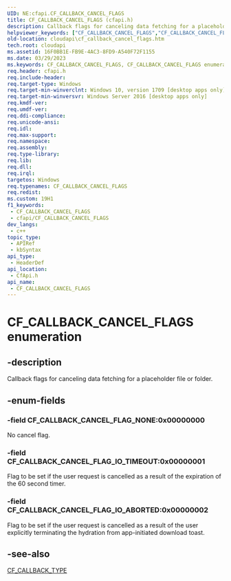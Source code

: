 ```yaml
---
UID: NE:cfapi.CF_CALLBACK_CANCEL_FLAGS
title: CF_CALLBACK_CANCEL_FLAGS (cfapi.h)
description: Callback flags for canceling data fetching for a placeholder file or folder.
helpviewer_keywords: ["CF_CALLBACK_CANCEL_FLAGS","CF_CALLBACK_CANCEL_FLAGS enumeration","CF_CALLBACK_CANCEL_FLAG_IO_ABORTED","CF_CALLBACK_CANCEL_FLAG_IO_TIMEOUT","CF_CALLBACK_CANCEL_FLAG_NONE","cfapi/CF_CALLBACK_CANCEL_FLAGS","cfapi/CF_CALLBACK_CANCEL_FLAG_IO_ABORTED","cfapi/CF_CALLBACK_CANCEL_FLAG_IO_TIMEOUT","cfapi/CF_CALLBACK_CANCEL_FLAG_NONE","cloudApi.cf_callback_cancel_flags"]
old-location: cloudapi\cf_callback_cancel_flags.htm
tech.root: cloudapi
ms.assetid: 16F0BB1E-FB9E-4AC3-8FD9-A540F72F1155
ms.date: 03/29/2023
ms.keywords: CF_CALLBACK_CANCEL_FLAGS, CF_CALLBACK_CANCEL_FLAGS enumeration, CF_CALLBACK_CANCEL_FLAG_IO_ABORTED, CF_CALLBACK_CANCEL_FLAG_IO_TIMEOUT, CF_CALLBACK_CANCEL_FLAG_NONE, cfapi/CF_CALLBACK_CANCEL_FLAGS, cfapi/CF_CALLBACK_CANCEL_FLAG_IO_ABORTED, cfapi/CF_CALLBACK_CANCEL_FLAG_IO_TIMEOUT, cfapi/CF_CALLBACK_CANCEL_FLAG_NONE, cloudApi.cf_callback_cancel_flags
req.header: cfapi.h
req.include-header: 
req.target-type: Windows
req.target-min-winverclnt: Windows 10, version 1709 [desktop apps only]
req.target-min-winversvr: Windows Server 2016 [desktop apps only]
req.kmdf-ver: 
req.umdf-ver: 
req.ddi-compliance: 
req.unicode-ansi: 
req.idl: 
req.max-support: 
req.namespace: 
req.assembly: 
req.type-library: 
req.lib: 
req.dll: 
req.irql: 
targetos: Windows
req.typenames: CF_CALLBACK_CANCEL_FLAGS
req.redist: 
ms.custom: 19H1
f1_keywords:
 - CF_CALLBACK_CANCEL_FLAGS
 - cfapi/CF_CALLBACK_CANCEL_FLAGS
dev_langs:
 - c++
topic_type:
 - APIRef
 - kbSyntax
api_type:
 - HeaderDef
api_location:
 - CfApi.h
api_name:
 - CF_CALLBACK_CANCEL_FLAGS
---
```


# CF_CALLBACK_CANCEL_FLAGS enumeration

## -description

Callback flags for canceling data fetching for a placeholder file or folder.

## -enum-fields

### -field CF_CALLBACK_CANCEL_FLAG_NONE:0x00000000

No cancel flag.

### -field CF_CALLBACK_CANCEL_FLAG_IO_TIMEOUT:0x00000001

Flag to be set if the user request is cancelled as a result of the expiration of the 60 second timer.

### -field CF_CALLBACK_CANCEL_FLAG_IO_ABORTED:0x00000002

Flag to be set if the user request is cancelled as a result of the user explicitly terminating the hydration from app-initiated download toast.

## -see-also

[CF_CALLBACK_TYPE](ne-cfapi-cf_callback_type.md)
